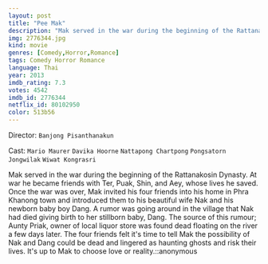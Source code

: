 ```yaml
---
layout: post
title: "Pee Mak"
description: "Mak served in the war during the beginning of the Rattanakosin Dynasty. At war he became friends with Ter, Puak, Shin, and Aey, whose lives he saved. Once the war was over, Mak invited his four friends into his home in Phra Khanong town and introduced them to his beautiful wife Nak and his newborn baby boy Dang. A rumor was going around in the village that Nak had died giving birth to her stillborn baby, Dang. The source of this rumour; Aunty P.."
img: 2776344.jpg
kind: movie
genres: [Comedy,Horror,Romance]
tags: Comedy Horror Romance 
language: Thai
year: 2013
imdb_rating: 7.3
votes: 4542
imdb_id: 2776344
netflix_id: 80102950
color: 513b56
---
```

Director: `Banjong Pisanthanakun`  

Cast: `Mario Maurer` `Davika Hoorne` `Nattapong Chartpong` `Pongsatorn Jongwilak` `Wiwat Kongrasri` 

Mak served in the war during the beginning of the Rattanakosin Dynasty. At war he became friends with Ter, Puak, Shin, and Aey, whose lives he saved. Once the war was over, Mak invited his four friends into his home in Phra Khanong town and introduced them to his beautiful wife Nak and his newborn baby boy Dang. A rumor was going around in the village that Nak had died giving birth to her stillborn baby, Dang. The source of this rumour; Aunty Priak, owner of local liquor store was found dead floating on the river a few days later. The four friends felt it's time to tell Mak the possibility of Nak and Dang could be dead and lingered as haunting ghosts and risk their lives. It's up to Mak to choose love or reality.::anonymous